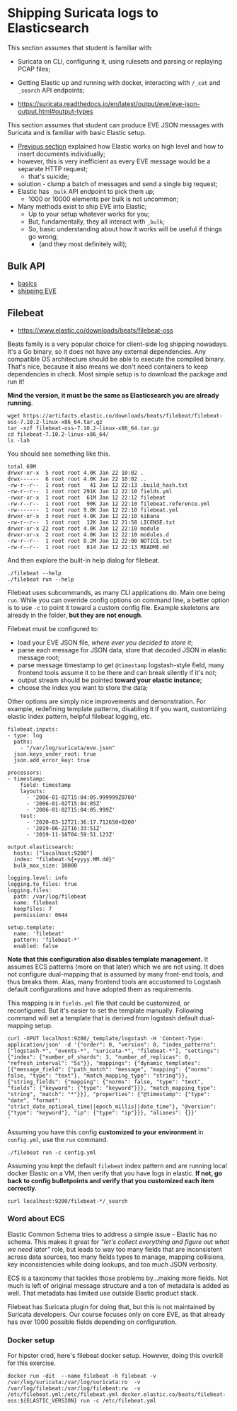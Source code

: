 # Shipping Suricata logs to Elasticsearch

This section assumes that student is familiar with:
* Suricata on CLI, configuring it, using rulesets and parsing or replaying PCAP files;
* Getting Elastic up and running with docker, interacting with `/_cat` and `_search` API endpoints;

* https://suricata.readthedocs.io/en/latest/output/eve/eve-json-output.html#output-types

This section assumes that student can produce EVE JSON messages with Suricata and is familiar with basic Elastic setup.

* [Previous section](/Suricata/elastic) explained how Elastic works on high level and how to insert documents individually;
* however, this is very inefficient as every EVE message would be a separate HTTP request;
  * that's suicide;
* solution - clump a batch of messages and send a single big request;
* Elastic has `_bulk` API endpoint to pick them up;
  * 1000 or 10000 elements per bulk is not uncommon;
* Many methods exist to ship EVE into Elastic;
  * Up to your setup whatever works for you;
  * But, fundamentally, they all interact with `_bulk`;
  * So, basic understanding about how it works will be useful if things go wrong;
    * (and they most definitely will);

## Bulk API

* [basics](/Suricata/elastic-log-shipping/000-bulk-intro.ipynb)
* [shipping EVE](/Suricata/elastic-log-shipping/000-bulk-eve.ipynb)

## Filebeat

* https://www.elastic.co/downloads/beats/filebeat-oss

Beats family is a very popular choice for client-side log shipping nowadays. It's a Go binary, so it does not have any external dependencies. Any compatible OS architecture should be able to execute the compiled binary. That's nice, because it also means we don't need containers to keep dependencies in check. Most simple setup is to download the package and run it!

**Mind the version, it must be the same as Elasticsearch you are already running**.

```
wget https://artifacts.elastic.co/downloads/beats/filebeat/filebeat-oss-7.10.2-linux-x86_64.tar.gz
tar -xzf filebeat-oss-7.10.2-linux-x86_64.tar.gz
cd filebeat-7.10.2-linux-x86_64/
ls -lah
```

You should see something like this.

```
total 69M
drwxr-xr-x  5 root root 4.0K Jan 22 10:02 .
drwx------  6 root root 4.0K Jan 22 10:02 ..
-rw-r--r--  1 root root   41 Jan 12 22:13 .build_hash.txt
-rw-r--r--  1 root root 291K Jan 12 22:10 fields.yml
-rwxr-xr-x  1 root root  61M Jan 12 22:12 filebeat
-rw-r--r--  1 root root  90K Jan 12 22:10 filebeat.reference.yml
-rw-------  1 root root 9.8K Jan 12 22:10 filebeat.yml
drwxr-xr-x  3 root root 4.0K Jan 12 22:10 kibana
-rw-r--r--  1 root root  12K Jan 12 21:58 LICENSE.txt
drwxr-xr-x 22 root root 4.0K Jan 12 22:10 module
drwxr-xr-x  2 root root 4.0K Jan 12 22:10 modules.d
-rw-r--r--  1 root root 8.2M Jan 12 22:00 NOTICE.txt
-rw-r--r--  1 root root  814 Jan 12 22:13 README.md
```

And then explore the built-in help dialog for filebeat.

```
./filebeat --help
./filebeat run --help
```

Filebeat uses subcommands, as many CLI applications do. Main one being `run`. While you can override config options on command line, a better option is to use `-c` to point it toward a custom config file. Example skeletons are already in the folder, **but they are not enough**.

Filebeat must be configured to:
* load your EVE JSON file, *where ever you decided to store it*;
* parse each message for JSON data, store that decoded JSON in elastic message root;
* parse message timestamp to get `@timestamp` logstash-style field, many frontend tools assume it to be there and can break silently if it's not;
* output stream should be pointed **toward your elastic instance**;
* choose the index you want to store the data;

Other options are simply nice improvements and demonstration. For example, redefining template patterns, disabling it if you want, customizing elastic index pattern, helpful filebeat logging, etc. 

```
filebeat.inputs:
- type: log
  paths:
    - "/var/log/suricata/eve.json"
  json.keys_under_root: true
  json.add_error_key: true

processors:
- timestamp:
    field: timestamp
    layouts:
      - '2006-01-02T15:04:05.999999Z0700'
      - '2006-01-02T15:04:05Z'
      - '2006-01-02T15:04:05.999Z'
    test:
      - '2020-03-12T21:36:17.712650+0200'
      - '2019-06-22T16:33:51Z'
      - '2019-11-18T04:59:51.123Z'

output.elasticsearch:
  hosts: ["localhost:9200"]
  index: "filebeat-%{+yyyy.MM.dd}"
  bulk_max_size: 10000

logging.level: info
logging.to_files: true
logging.files:
  path: /var/log/filebeat
  name: filebeat
  keepfiles: 7
  permissions: 0644

setup.template:
  name: 'filebeat'
  pattern: 'filebeat-*'
  enabled: false
```

**Note that this configuration also disables template management.** It assumes ECS patterns (more on that later) which we are not using. It does not configure dual-mapping that is assumed by many front-end tools, and thus breaks them. Alas, many frontend tools are accustomed to Logstash default configurations and have adopted them as requirements.

This mapping is in `fields.yml` file that could be customized, or reconfigured. But it's easier to set the template manually. Following command will set a template that is derived from logstash default dual-mapping setup.

```
curl -XPUT localhost:9200/_template/logstash -H 'Content-Type: application/json' -d '{"order": 0, "version": 0, "index_patterns": ["logstash-*", "events-*", "suricata-*", "filebeat-*"], "settings": {"index": {"number_of_shards": 3, "number_of_replicas": 0, "refresh_interval": "5s"}}, "mappings": {"dynamic_templates": [{"message_field": {"path_match": "message", "mapping": {"norms": false, "type": "text"}, "match_mapping_type": "string"}}, {"string_fields": {"mapping": {"norms": false, "type": "text", "fields": {"keyword": {"type": "keyword"}}}, "match_mapping_type": "string", "match": "*"}}], "properties": {"@timestamp": {"type": "date", "format": "strict_date_optional_time||epoch_millis||date_time"}, "@version": {"type": "keyword"}, "ip": {"type": "ip"}}}, "aliases": {}}'
'
```

Assuming you have this config **customized to your environment** in `config.yml`, use the `run` command.

```
./filebeat run -c config.yml
```

Assuming you kept the default `filebeat` index pattern and are running local docker Elastic on a VM, then verify that you have logs in elastic. **If not, go back to config bulletpoints and verify that you customized each item correctly**.

```
curl localhost:9200/filebeat-*/_search
```

### Word about ECS

Elastic Common Schema tries to address a simple issue - Elastic has no schema. This makes it great for *"let's collect everything and figure out what we need later"* role, but leads to way too many fields that are inconsistent across data sources, too many fields types to manage, mapping collisions, key inconsistencies while doing lookups, and too much JSON verbosity.

ECS is a taxonomy that tackles those problems by...making more fields. Not much is left of original message structure and a ton of metadata is added as well. That metadata has limited use outside Elastic product stack.

Filebeat has Suricata plugin for doing that, but this is not maintained by Suricata developers. Our course focuses only on core EVE, as that already has over 1000 possible fields depending on configuration.

### Docker setup

For hipster cred, here's filebeat docker setup. However, doing this overkill for this exercise.

```
docker run -dit  --name filebeat -h filebeat -v /var/log/suricata:/var/log/suricata:ro  -v /var/log/filebeat:/var/log/filebeat:rw  -v /etc/filebeat.yml:/etc/filebeat.yml docker.elastic.co/beats/filebeat-oss:${ELASTIC_VERSION} run -c /etc/filebeat.yml
```
